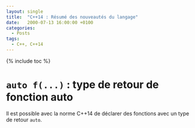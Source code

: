 ```yaml
---
layout: single
title:  "C++14 : Résumé des nouveautés du langage"
date:   2000-07-13 16:00:00 +0100
categories:
  - Posts
tags:
  - C++, C++14
---
```


{% include toc %}

# `auto f(...)` : type de retour de fonction auto
Il est possible avec la norme C++14 de déclarer des fonctions avec un type de
retour `auto`.
